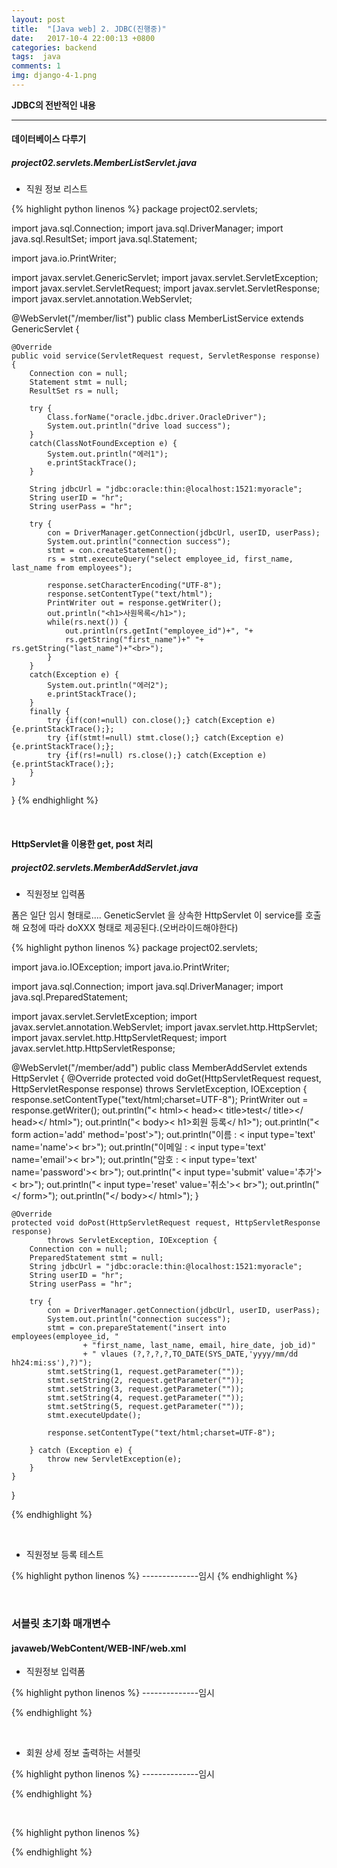 ```yaml
---
layout: post
title:  "[Java web] 2. JDBC(진행중)"
date:   2017-10-4 22:00:13 +0800
categories: backend
tags:  java
comments: 1
img: django-4-1.png
---
```


**JDBC의 전반적인 내용**

---

#### 데이터베이스 다루기

##### project02.servlets.MemberListServlet.java

* 직원 정보 리스트

{% highlight python linenos %}
package project02.servlets;

import java.sql.Connection;
import java.sql.DriverManager;
import java.sql.ResultSet;
import java.sql.Statement;

import java.io.PrintWriter;

import javax.servlet.GenericServlet;
import javax.servlet.ServletException;
import javax.servlet.ServletRequest;
import javax.servlet.ServletResponse;
import javax.servlet.annotation.WebServlet;

@WebServlet("/member/list")
public class MemberListService extends GenericServlet {
    
    @Override
    public void service(ServletRequest request, ServletResponse response) {
        Connection con = null;
        Statement stmt = null;
        ResultSet rs = null;
        
        try {
            Class.forName("oracle.jdbc.driver.OracleDriver");
            System.out.println("drive load success");
        }
        catch(ClassNotFoundException e) {
            System.out.println("에러1");
            e.printStackTrace();
        }
        
        String jdbcUrl = "jdbc:oracle:thin:@localhost:1521:myoracle";
        String userID = "hr";
        String userPass = "hr";

        try {
            con = DriverManager.getConnection(jdbcUrl, userID, userPass);
            System.out.println("connection success");
            stmt = con.createStatement();
            rs = stmt.executeQuery("select employee_id, first_name, last_name from employees");
                       
            response.setCharacterEncoding("UTF-8");
            response.setContentType("text/html");
            PrintWriter out = response.getWriter(); 
            out.println("<h1>사원목록</h1>");
            while(rs.next()) {
                out.println(rs.getInt("employee_id")+", "+
                rs.getString("first_name")+" "+ rs.getString("last_name")+"<br>");
            }
        }
        catch(Exception e) {
            System.out.println("에러2");
            e.printStackTrace();
        }
        finally {
            try {if(con!=null) con.close();} catch(Exception e){e.printStackTrace();};
            try {if(stmt!=null) stmt.close();} catch(Exception e){e.printStackTrace();};
            try {if(rs!=null) rs.close();} catch(Exception e){e.printStackTrace();};
        }   
    }
}
{% endhighlight %}


<br>

#### HttpServlet을 이용한 get, post 처리

##### project02.servlets.MemberAddServlet.java

* 직원정보 입력폼

폼은 일단 임시 형태로.... GeneticServlet 을 상속한 HttpServlet 이 service를 호출해 요청에 따라 doXXX 형태로 제공된다.(오버라이드해야한다)

{% highlight python linenos %}
package project02.servlets;

import java.io.IOException;
import java.io.PrintWriter;

import java.sql.Connection;
import java.sql.DriverManager;
import java.sql.PreparedStatement;

import javax.servlet.ServletException;
import javax.servlet.annotation.WebServlet;
import javax.servlet.http.HttpServlet;
import javax.servlet.http.HttpServletRequest;
import javax.servlet.http.HttpServletResponse;


@WebServlet("/member/add")
public class MemberAddServlet extends HttpServlet {
    @Override
    protected void doGet(HttpServletRequest request, HttpServletResponse response)
    throws ServletException, IOException {
        response.setContentType("text/html;charset=UTF-8");
        PrintWriter out = response.getWriter();
        out.println("< html>< head>< title>test</ title></ head></ html>");
        out.println("< body>< h1>회원 등록</ h1>");
        out.println("< form action='add' method='post'>");
        out.println("이름 : < input type='text' name='name'>< br>");
        out.println("이메일 : < input type='text' name='email'>< br>");
        out.println("암호 : < input type='text' name='password'>< br>");
        out.println("< input type='submit' value='추가'>< br>");
        out.println("< input type='reset' value='취소'>< br>");
        out.println("</ form>");
        out.println("</ body></ html>");
    }
    
    @Override
    protected void doPost(HttpServletRequest request, HttpServletResponse response)
            throws ServletException, IOException {
        Connection con = null;
        PreparedStatement stmt = null;
        String jdbcUrl = "jdbc:oracle:thin:@localhost:1521:myoracle";
        String userID = "hr";
        String userPass = "hr";
        
        try {
            con = DriverManager.getConnection(jdbcUrl, userID, userPass);
            System.out.println("connection success");
            stmt = con.prepareStatement("insert into employees(employee_id, "
                    + "first_name, last_name, email, hire_date, job_id)"
                    + " vlaues (?,?,?,?,TO_DATE(SYS_DATE,'yyyy/mm/dd hh24:mi:ss'),?)");
            stmt.setString(1, request.getParameter(""));
            stmt.setString(2, request.getParameter(""));
            stmt.setString(3, request.getParameter(""));
            stmt.setString(4, request.getParameter(""));
            stmt.setString(5, request.getParameter(""));
            stmt.executeUpdate();
            
            response.setContentType("text/html;charset=UTF-8");

        } catch (Exception e) {
            throw new ServletException(e);
        }
    }
}


{% endhighlight %}

<br>


* 직원정보 등록 테스트

{% highlight python linenos %}
--------------임시
{% endhighlight %}

<br>


### 서블릿 초기화 매개변수

#### javaweb/WebContent/WEB-INF/web.xml

* 직원정보 입력폼

{% highlight python linenos %}
--------------임시

{% endhighlight %}

<br>

* 회원 상세 정보 출력하는 서블릿

{% highlight python linenos %}
--------------임시

{% endhighlight %}

<br>

{% highlight python linenos %}


{% endhighlight %}

